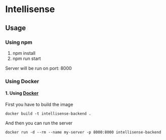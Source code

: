 # Intellisense

## Usage

### Using npm

1. npm install
2. npm run start

Server will be run on port: 8000
### Using Docker

#### 1. Using [Docker](https://www.docker.com/)

First you have to build the image
```
docker build -t intellisense-backend .
```

And then you can run the server
```
docker run -d --rm --name my-server -p 8000:8000 intellisense-backend
```

